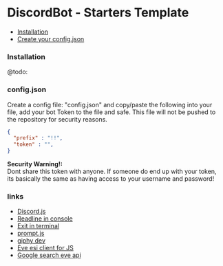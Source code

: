 # DiscordBot - Starters Template

- [Installation]()
- [Create your config.json](#Config.json)

### Installation
@todo: 

### config.json
Create a config file: "config.json" and copy/paste the following into your file, add your bot Token to the file and safe.
This file will not be pushed to the repository for security reasons.
```json
{
  "prefix" : "!!", 
  "token" : "",
}
```

**Security Warning!:** \
Dont share this token with anyone. If someone do end up with your token, its basically the same as having access to your username and password!

### links 
- [Discord.js](https://discord.js.org/)
- [Readline in console](https://stackoverflow.com/questions/3120761/how-do-i-get-console-input-in-javascript)
- [Exit in terminal](https://stackoverflow.com/questions/5266152/how-to-exit-in-node-js)
- [prompt.js](https://www.npmjs.com/package/prompts)
- [giphy dev](https://developers.giphy.com/dashboard/)
- [Eve esi client for JS](https://www.npmjs.com/package/eve-esi?activeTab=readme)
- [Google search eve api](https://www.google.com/search?q=eve+online+api+list+of+alliance+members&oq=eve+online+api+list+of+alliance+members&aqs=chrome..69i57j69i64l3.10166j0j7&sourceid=chrome&ie=UTF-8)